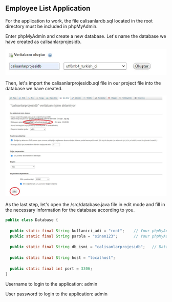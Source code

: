 ## Employee List Application

For the application to work, the file calisanlardb.sql located in the root directory must be included in phpMyAdmin.

Enter phpMyAdmin and create a new database. Let's name the database we have created as calisanlarprojesidb.

![sinanozcelik.com](img/1.jpg)

Then, let's import the calisanlarprojesidb.sql file in our project file into the database we have created.

![sinanozcelik.com](img/2.jpg)

As the last step, let's open the /src/database.java file in edit mode and fill in the necessary information for the database according to you.

```java
public class Database {

  public static final String kullanici_adi = "root";    // Your phpMyAdmin username
  public static final String parola = "sinan123";       // Your phpMyAdmin password

  public static final String db_ismi = "calisanlarprojesidb";   // Database name

  public static final String host = "localhost";

  public static final int port = 3306;
}

```

Username to login to the application: admin

User password to login to the application: admin

